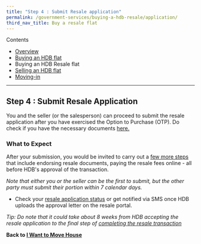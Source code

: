 ```yaml
---
title: "Step 4 : Submit Resale application"
permalink: /government-services/buying-a-hdb-resale/application/
third_nav_title: Buy a resale flat
---
```


Contents

- [Overview](/overview/v2/)
- [Buying an HDB flat](/government-services/buying-a-hdb/overview/)
- Buying an HDB Resale flat
- [Selling an HDB flat](/government-services/selling-a-hdb/overview/)
- [Moving-in](/government-services/buying-a-hdb/move-in/)

---------------------------------------

## Step 4 : Submit Resale Application

You and the seller (or the salesperson) can proceed to submit the resale application after you have exercised the Option to Purchase (OTP).
Do check if you have the necessary documents <a href="https://www.hdb.gov.sg/cs/infoweb/residential/selling-a-flat/procedures/resale-application" target="_blank">here.</a>


### What to Expect

After your submission, you would be invited to carry out a <a href="https://www.hdb.gov.sg/cs/infoweb/residential/selling-a-flat/procedures/resale-application/after-submitting-a-resale-application-)" target="_blank">few more steps</a> that include endorsing resale documents, paying the resale fees online - all before HDB's approval of the transaction.

*Note that either you or the seller can be the first to submit, but the other party must submit their portion within 7 calendar days.*

- Check your <a href="https://services2.hdb.gov.sg/webapp/BB31AWDashboardWeb/BB31PLogin.jsp" target="_blank">resale application status</a> or get notified via SMS once HDB uploads the approval letter on the resale portal.

*Tip: Do note that it could take about 8 weeks from HDB accepting the resale application to the final step of [completing the resale transaction](/government-services/buying-a-hdb-resale/complete/)*


**Back to [I Want to Move House](/government-services/move-house/overview/)**

